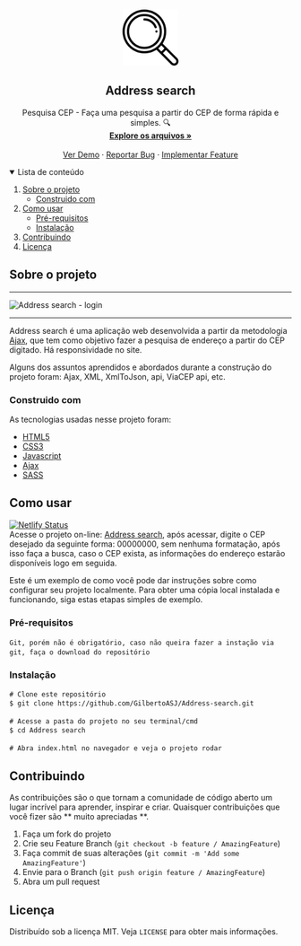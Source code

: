 ﻿<!-- PROJECT LOGO -->
<br />
<p align="center">
  <a href="https://github.com/GilbertoASJ/Address-search">
    <img 
      src="assets/loupe.png" 
      alt="Logo Address search"
      width="100"
      height="100" 
    >
  </a>

  <h2 align="center">Address search</h2>

  <p align="center">
    Pesquisa CEP - Faça uma pesquisa a partir do CEP de forma rápida e simples. 🔍
    <br />
    <a href="https://github.com/lucianodeveloper/Pesquisa-CEP"><strong>Explore os arquivos »</strong></a>
    <br />
    <br />
    <a href="https://github.com/lucianodeveloper/Pesquisa-CEP">Ver Demo</a>
    ·
    <a href="https://github.com/lucianodeveloper/Pesquisa-CEP/issues">Reportar Bug</a>
    ·
    <a href="https://github.com/lucianodeveloper/Pesquisa-CEP/issues">Implementar Feature</a>
  </p>
</p>



<!-- TABLE OF CONTENTS -->
<details open="open">
  <summary>Lista de conteúdo</summary>
  <ol>
    <li>
      <a href="#Sobre-o-projeto">Sobre o projeto</a>
      <ul>
        <li><a href="#Construido-com">Construido com</a></li>
      </ul>
    </li>
    <li>
      <a href="#Como-usar">Como usar</a>
      <ul>
        <li><a href="#Pré-requisitos">Pré-requisitos</a></li>
        <li><a href="#Instalação">Instalação</a></li>
      </ul>
    </li>
    <li><a href="#Contribuindo">Contribuindo</a></li>
    <li><a href="#Licença">Licença</a></li>
  </ol>
</details>

<!-- ABOUT THE PROJECT -->
## Sobre o projeto

<hr>
<img src="https://user-images.githubusercontent.com/56325350/125348256-5e022180-e332-11eb-96e4-e57d8d9ed568.png" alt="Address search - login">
<hr>

Address search é uma aplicação web desenvolvida a partir da metodologia <a href="https://developer.mozilla.org/pt-BR/docs/Web/Guide/AJAX">Ajax</a>, que tem como objetivo fazer a pesquisa de endereço a partir do CEP digitado. Há responsividade no site.

Alguns dos assuntos aprendidos e abordados durante a construção do projeto foram: Ajax, XML, XmlToJson, api, ViaCEP api, etc.


### Construido com

As tecnologias usadas nesse projeto foram:
* [HTML5](https://developer.mozilla.org/pt-BR/docs/Web/Guide/HTML/HTML5)
* [CSS3](https://developer.mozilla.org/pt-BR/docs/Web/CSS)
* [Javascript](https://developer.mozilla.org/pt-BR/docs/Web/JavaScript/)
* [Ajax](https://developer.mozilla.org/pt-BR/docs/Web/Guide/AJAX)
* [SASS](https://sass-lang.com/)

<!-- GETTING STARTED -->
## Como usar


[![Netlify Status](https://api.netlify.com/api/v1/badges/7c199aab-c422-425e-9dae-f74628518c10/deploy-status)](https://app.netlify.com/sites/address-search-gsj/deploys)
<br>
Acesse o projeto on-line: <a href="https://address-search-gsj.netlify.app/">Address search</a>, após acessar, digite o CEP desejado da seguinte forma: 00000000, sem nenhuma formatação, após isso faça a busca, caso o CEP exista, as informações do endereço estarão disponíveis logo em seguida.

Este é um exemplo de como você pode dar instruções sobre como configurar seu projeto localmente. Para obter uma cópia local instalada e funcionando, siga estas etapas simples de exemplo.

### Pré-requisitos

``` Git, porém não é obrigatório, caso não queira fazer a instação via git, faça o download do repositório ```

### Instalação

```
# Clone este repositório
$ git clone https://github.com/GilbertoASJ/Address-search.git

# Acesse a pasta do projeto no seu terminal/cmd
$ cd Address search

# Abra index.html no navegador e veja o projeto rodar
```


<!-- CONTRIBUTING -->
## Contribuindo

As contribuições são o que tornam a comunidade de código aberto um lugar incrível para aprender, inspirar e criar. Quaisquer contribuições que você fizer são ** muito apreciadas **.

1. Faça um fork do projeto
2. Crie seu Feature Branch (`git checkout -b feature / AmazingFeature`)
3. Faça commit de suas alterações (`git commit -m 'Add some AmazingFeature'`)
4. Envie para o Branch (`git push origin feature / AmazingFeature`)
5. Abra um pull request


<!-- LICENSE -->
## Licença

Distribuído sob a licença MIT. Veja `LICENSE` para obter mais informações.
